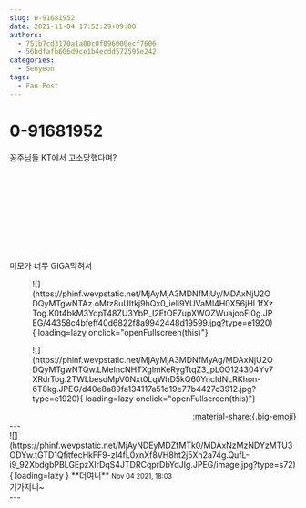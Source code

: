 ```yaml
---
slug: 0-91681952
date: 2021-11-04 17:52:29+09:00
authors:
  - 751b7cd3170a1a00c0f096000ecf7606
  - 56bdfafb606d9ce1b4ecdd572595e242
categories:
  - Seoyeon
tags:
  - Fan Post
---
```


# 0-91681952

<div class="post-container" markdown="1">
<div class="content-container md-sidebar__scrollwrap" markdown="1">

꽁주님들 KT에서 고소당했다며?<br><br><br><br><br><br><br><br><br><br><br>미모가 너무 GIGA막혀서
<figure markdown="1">
![](https://phinf.wevpstatic.net/MjAyMjA3MDNfMjUy/MDAxNjU2ODQyMTgwNTAz.oMtz8uUItkj9hQx0_ieli9YUVaMl4H0X56jHL1fXzTog.K0t4bkM3YdpT48ZU3YbP_I2EtOE7upXWQZWuajooFi0g.JPEG/44358c4bfeff40d6822f8a9942448d19599.jpg?type=e1920){ loading=lazy onclick="openFullscreen(this)"}
</figure>

<figure markdown="1">
![](https://phinf.wevpstatic.net/MjAyMjA3MDNfMyAg/MDAxNjU2ODQyMTgwNTQw.LMeIncNHTXglmKeRygTtqZ3_pL0O124304Yv7XRdrTog.2TWLbesdMpV0Nxt0LqWhD5kQ60YncIdNLRKhon-6T8kg.JPEG/d40e8a89fa134117a51d19e77b4427c3912.jpg?type=e1920){ loading=lazy onclick="openFullscreen(this)"}
</figure>


</div>
</div>

<div style="text-align: right;" markdown="1">
<a href="https://weverse.io/fromis9/fanpost/0-91681952" style="text-align: right;">:material-share:{.big-emoji}</a>
</div>
---

<div class="comments-container md-sidebar__scrollwrap" markdown="1">
<div class="comment" markdown="1">
<div class='id-container' markdown="1">
![](https://phinf.wevpstatic.net/MjAyNDEyMDZfMTk0/MDAxNzMzNDYzMTU3ODYw.tGTD1QfitfecHkFF9-zI4fL0xnXf8VH8ht2j5Xh2a74g.QufL-i9_92XbdgbPBLGEpzXIrDqS4JTDRCqprDbYdJIg.JPEG/image.jpg?type=s72){ loading=lazy }
**<span class="artist">더여니</span>** <small>Nov 04 2021, 18:03</small><br>
</div>
<div class='comment-body' markdown="1">
기가지니~
</div>
</div>
</div>
---
